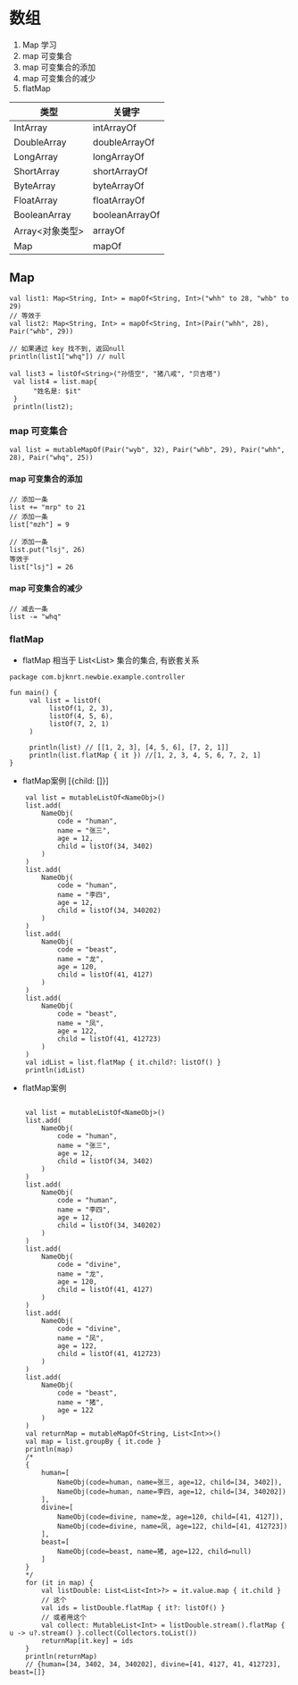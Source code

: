 # 数组
1. Map 学习
2. map 可变集合
3. map 可变集合的添加
4. map 可变集合的减少
5. flatMap

| 类型           | 关键字            |
|--------------|----------------|
| IntArray     | intArrayOf     |
| DoubleArray  | doubleArrayOf  |
| LongArray    | longArrayOf    |
| ShortArray   | shortArrayOf   |
| ByteArray    | byteArrayOf    |
| FloatArray   | floatArrayOf   |
| BooleanArray | booleanArrayOf |
| Array<对象类型>  | arrayOf        |
| Map          | mapOf          |

##  Map
```
val list1: Map<String, Int> = mapOf<String, Int>("whh" to 28, "whb" to 29)
// 等效于
val list2: Map<String, Int> = mapOf<String, Int>(Pair("whh", 28), Pair("whb", 29))

// 如果通过 key 找不到, 返回null
println(list1["whq"]) // null

val list3 = listOf<String>("孙悟空", "猪八戒", "贝吉塔")
 val list4 = list.map{
      "姓名是: $it"
 }
 println(list2);
```

### map 可变集合
```
val list = mutableMapOf(Pair("wyb", 32), Pair("whb", 29), Pair("whh", 28), Pair("whq", 25))
```

#### map 可变集合的添加
```
// 添加一条
list += "mrp" to 21
// 添加一条
list["mzh"] = 9

// 添加一条 
list.put("lsj", 26)
等效于
list["lsj"] = 26
```

#### map 可变集合的减少
```
// 减去一条
list -= "whq"
```

### flatMap
- flatMap 相当于 List<List<String>> 集合的集合, 有嵌套关系
```
package com.bjknrt.newbie.example.controller

fun main() {
     val list = listOf(
          listOf(1, 2, 3),
          listOf(4, 5, 6),
          listOf(7, 2, 1)
     )
     
     println(list) // [[1, 2, 3], [4, 5, 6], [7, 2, 1]]
     println(list.flatMap { it }) //[1, 2, 3, 4, 5, 6, 7, 2, 1]
}
```
- flatMap案例 [{child: []}]
```
    val list = mutableListOf<NameObj>()
    list.add(
        NameObj(
            code = "human",
            name = "张三",
            age = 12,
            child = listOf(34, 3402)
        )
    )
    list.add(
        NameObj(
            code = "human",
            name = "李四",
            age = 12,
            child = listOf(34, 340202)
        )
    )
    list.add(
        NameObj(
            code = "beast",
            name = "龙",
            age = 120,
            child = listOf(41, 4127)
        )
    )
    list.add(
        NameObj(
            code = "beast",
            name = "凤",
            age = 122,
            child = listOf(41, 412723)
        )
    )
    val idList = list.flatMap { it.child?: listOf() }
    println(idList)
```

- flatMap案例
```

    val list = mutableListOf<NameObj>()
    list.add(
        NameObj(
            code = "human",
            name = "张三",
            age = 12,
            child = listOf(34, 3402)
        )
    )
    list.add(
        NameObj(
            code = "human",
            name = "李四",
            age = 12,
            child = listOf(34, 340202)
        )
    )
    list.add(
        NameObj(
            code = "divine",
            name = "龙",
            age = 120,
            child = listOf(41, 4127)
        )
    )
    list.add(
        NameObj(
            code = "divine",
            name = "凤",
            age = 122,
            child = listOf(41, 412723)
        )
    )
    list.add(
        NameObj(
            code = "beast",
            name = "猪",
            age = 122
        )
    )
    val returnMap = mutableMapOf<String, List<Int>>()
    val map = list.groupBy { it.code }
    println(map)
    /*
    {
        human=[
            NameObj(code=human, name=张三, age=12, child=[34, 3402]), 
            NameObj(code=human, name=李四, age=12, child=[34, 340202])
        ], 
        divine=[
            NameObj(code=divine, name=龙, age=120, child=[41, 4127]), 
            NameObj(code=divine, name=凤, age=122, child=[41, 412723])
        ], 
        beast=[
            NameObj(code=beast, name=猪, age=122, child=null)
        ]
    }
    */
    for (it in map) {
        val listDouble: List<List<Int>?> = it.value.map { it.child }
        // 这个
        val ids = listDouble.flatMap { it?: listOf() }
        // 或者用这个
        val collect: MutableList<Int> = listDouble.stream().flatMap { u -> u?.stream() }.collect(Collectors.toList())
        returnMap[it.key] = ids
    }
    println(returnMap)
    // {human=[34, 3402, 34, 340202], divine=[41, 4127, 41, 412723], beast=[]}

```